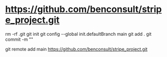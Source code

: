 # https://github.com/benconsult/stripe_project.git

rm -rf .git
git init
git config --global init.defaultBranch main
git add .
git commit -m ""

git remote add main https://github.com/benconsult/stripe_project.git
